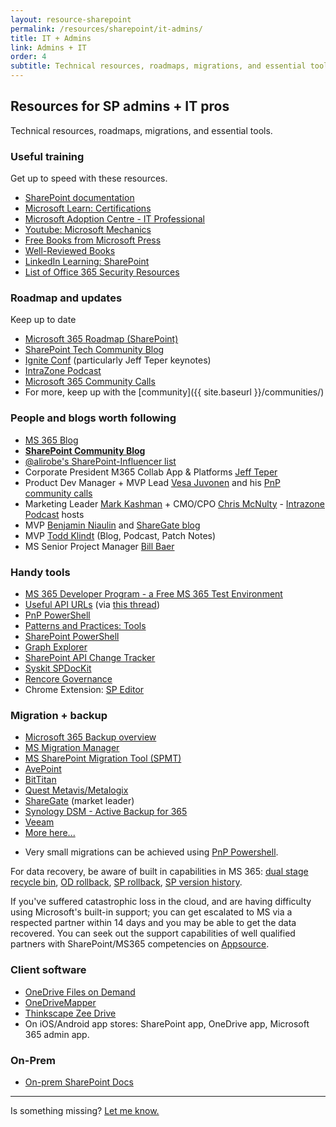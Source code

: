 ```yaml
---
layout: resource-sharepoint
permalink: /resources/sharepoint/it-admins/
title: IT + Admins
link: Admins + IT 
order: 4
subtitle: Technical resources, roadmaps, migrations, and essential tools.
---
```


## Resources for SP admins + IT pros

Technical resources, roadmaps, migrations, and essential tools.

### Useful training

Get up to speed with these resources.

* [SharePoint documentation](https://learn.microsoft.com/sharepoint/)
* [Microsoft Learn: Certifications](https://learn.microsoft.com/certifications/browse/?resource_type=certification)
* [Microsoft Adoption Centre - IT Professional](https://adoption.microsoft.com/en-us/roles/it-professional/)
* [Youtube: Microsoft Mechanics](https://www.youtube.com/channel/UCJ9905MRHxwLZ2jeNQGIWxA)
* [Free Books from Microsoft Press](https://blogs.msdn.microsoft.com/mssmallbiz/category/ebooks/)
* [Well-Reviewed Books](https://www.amazon.com/s/ref=nb_sb_ss_c_2_25?url=search-alias%3Dstripbooks&field-keywords=sharepoint+administration&sprefix=sharepoint+administration%2Caps%2C910)
* [LinkedIn Learning: SharePoint](https://www.linkedin.com/learning/search?keywords=sharepoint)
* [List of Office 365 Security Resources](https://practical365.com/office-365-security-resources/)

### Roadmap and updates

Keep up to date

* [Microsoft 365 Roadmap (SharePoint)](https://www.microsoft.com/microsoft-365/roadmap?filters=SharePoint)
* [SharePoint Tech Community Blog](https://techcommunity.microsoft.com/t5/microsoft-sharepoint-blog/bg-p/SPBlog)
* [Ignite Conf](https://www.microsoft.com/en-us/ignite) (particularly Jeff Teper keynotes)
* [IntraZone Podcast](https://intrazone.libsyn.com/)
* [Microsoft 365 Community Calls](https://www.youtube.com/channel/UC_mKdhw-V6CeCM7gTo_Iy7w/videos)
* For more, keep up with the [community]({{ site.baseurl }}/communities/)

### People and blogs worth following

* [MS 365 Blog](https://www.microsoft.com/en-us/microsoft-365/blog/)
* **[SharePoint Community Blog](https://techcommunity.microsoft.com/t5/Microsoft-SharePoint-Blog/bg-p/SPBlog)**
* [@alirobe's SharePoint-Influencer list](https://twitter.com/alirobe/lists/sharepoint-influencers)
* Corporate President M365 Collab App & Platforms [Jeff Teper](https://twitter.com/jeffteper)
* Product Dev Manager + MVP Lead [Vesa Juvonen](https://twitter.com/vesajuvonen) and his [PnP community calls](https://www.youtube.com/channel/UC_mKdhw-V6CeCM7gTo_Iy7w/videos)
* Marketing Leader [Mark Kashman](https://twitter.com/mkashman) + CMO/CPO [Chris McNulty](https://twitter.com/cmcnulty2000) - [Intrazone Podcast](https://intrazone.libsyn.com/) hosts
* MVP  [Benjamin Niaulin](https://bniaulin.wordpress.com/) and [ShareGate blog](https://en.share-gate.com/blog)
* MVP  [Todd Klindt](http://www.toddklindt.com) (Blog, Podcast, Patch Notes)
* MS Senior Project Manager [Bill Baer](https://wbaer.net/)

### Handy tools

* [MS 365 Developer Program - a Free MS 365 Test Environment](https://developer.microsoft.com/en-us/microsoft-365/dev-program)
* [Useful API URLs](https://docs.google.com/spreadsheets/d/1vKO9jOaTM4poMOPEogfnH35ky2pRuE8V/edit#gid=667984383) (via [this thread](https://old.reddit.com/r/sharepoint/comments/ubi4cm/sharepoint_admin_useful_urls_sharepoint_rest_api/))
* [PnP PowerShell](https://pnp.github.io/powershell/)
* [Patterns and Practices: Tools](https://github.com/OfficeDev/PnP-Tools)
* [SharePoint PowerShell](https://learn.microsoft.com/powershell/sharepoint/?view=sharepoint-ps)
* [Graph Explorer](https://developer.microsoft.com/en-us/graph/graph-explorer)
* [SharePoint API Change Tracker](https://s-kainet.github.io/sp-rest-explorer/#/api-diff)
* [Syskit SPDocKit](http://www.syskit.com/products/spdockit)
* [Rencore Governance](https://rencore.com/)
* Chrome Extension: [SP Editor](https://chrome.google.com/webstore/detail/sp-editor/ecblfcmjnbbgaojblcpmjoamegpbodhd?hl=en)

### Migration + backup

* [Microsoft 365 Backup overview](//learn.microsoft.com/microsoft-365/backup/)
* [MS Migration Manager](///learn.microsoft.com/sharepointmigration/mm-get-started)
* [MS SharePoint Migration Tool (SPMT)](///learn.microsoft.com/sharepointmigration/introducing-the-sharepoint-migration-tool)
* [AvePoint](//www.avepoint.com/)
* [BitTitan](//www.bittitan.com/)
* [Quest Metavis/Metalogix](//www.quest.com/metalogix/)
* [ShareGate](//sharegate.com/) (market leader)
* [Synology DSM - Active Backup for 365](https://www.synology.com/en-au/dsm/feature/active_backup_office365)
* [Veeam](https://www.veeam.com/backup-microsoft-office-365.html)
* [More here...](https://expertinsights.com/insights/the-top-backup-and-recovery-solutions-for-microsoft-office-365/)
- Very small migrations can be achieved using [PnP Powershell](https://pnp.github.io/powershell/cmdlets/Copy-PnPFile.html).

For data recovery, be aware of built in capabilities in MS 365: [dual stage recycle bin](https://support.microsoft.com/en-us/office/restore-deleted-items-from-the-site-collection-recycle-bin-5fa924ee-16d7-487b-9a0a-021b9062d14b), [OD rollback](https://support.microsoft.com/en-us/office/restore-your-onedrive-fa231298-759d-41cf-bcd0-25ac53eb8a15), [SP rollback](https://steveknutson.blog/2021/07/20/sharepoint-online-ransomware-recovery/), [SP version history](https://support.microsoft.com/en-us/office/restore-a-previous-version-of-an-item-or-file-in-sharepoint-f66dbda0-81f4-4d1e-b08c-793265c58934).

If you've suffered catastrophic loss in the cloud, and are having difficulty using Microsoft's built-in support; you can get escalated to MS via a respected partner within 14 days and you may be able to get the data recovered. You can seek out the support capabilities of well qualified partners with SharePoint/MS365 competencies on [Appsource](https://appsource.microsoft.com/).

### Client software

* [OneDrive Files on Demand](https://support.microsoft.com/office/learn-about-onedrive-files-on-demand-0e6860d3-d9f3-4971-b321-7092438fb38e)
* [OneDriveMapper](https://www.lieben.nu/liebensraum/onedrivemapper/)
* [Thinkscape Zee Drive](https://www.thinkscape.com/zee/)
* On iOS/Android app stores: SharePoint app, OneDrive app, Microsoft 365 admin app.

### On-Prem

* [On-prem SharePoint Docs](../on-premises)

----

Is something missing? [Let me know.](/)
